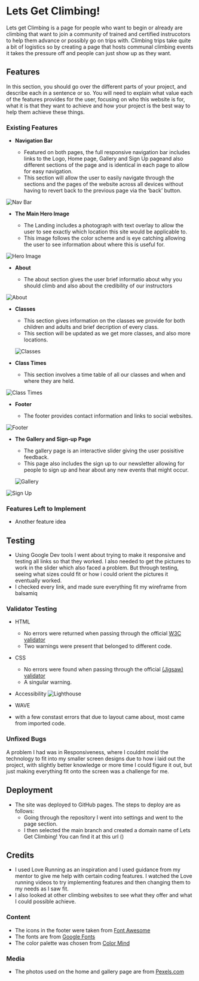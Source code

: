 # Lets Get Climbing!
Lets get Climbing is a page for people who want to begin or already are climbing that want to join a community of trained and certified instrucotors to help them advance or possibly go on trips with. Climbing trips take quite a bit of logistics so by creating a page that hosts communal climbing events it takes the pressure off and people can just show up as they want. 


## Features 

In this section, you should go over the different parts of your project, and describe each in a sentence or so. You will need to explain what value each of the features provides for the user, focusing on who this website is for, what it is that they want to achieve and how your project is the best way to help them achieve these things.

### Existing Features

- __Navigation Bar__

  - Featured on both pages, the full responsive navigation bar includes links to the Logo, Home page, Gallery and Sign Up pageand also different sections of the page and is identical in each page to allow for easy navigation.
  - This section will allow the user to easily navigate through the sections and the pages of the website across all devices without having to revert back to the previous page via the ‘back’ button. 

![Nav Bar](assets/images/Navigation.png)

- __The Main Hero Image__

  - The Landing includes a photograph with text overlay to allow the user to see exactly which location this site would be applicable to. 
  - This image follows the color scheme and is eye catching allowing the user to see information about where this is useful for.

![Hero Image](assets/images/HeroImage.png)

- __About__

  - The about section gives the user brief informatio about why you should climb and also about the credibility of our instructors

![About](assets/images/Aboutsection.png)

- __Classes__

  - This section gives information on the classes we provide for both children and adults and brief decription of every class.
  - This section will be updated as we get more classes, and also more locations.

  ![Classes](assets/images/ClassTimes.png)

- __Class Times__ 

  - This section involves a time table of all our classes and when and where they are held.
 
 ![Class Times](assets/images/Classes.png)




- __Footer__

  - The footer provides contact information and links to social websites.

![Footer](assets/images/footer.png)



- __The Gallery and Sign-up Page__

  - The gallery page is an interactive slider giving the user posisitive feedback.
  - This page also includes the sign up to our newsletter allowing for people to sign up and hear about any new events that might occur.

  ![Gallery](assets/images/Gallery.png)

![Sign Up](assets/images/Signup.png)

### Features Left to Implement

- Another feature idea

## Testing 

- Using Google Dev tools I went about trying to make it responsive and testing all links so that they worked.
I also needed to get the pictures to work in the slider which also faced a problem. 
But through testing, seeing what sizes could fit or how i could orient the pictures it eventually worked. 
- I checked every link, and made sure everything fit my wireframe from balsamiq

### Validator Testing 

- HTML
  - No errors were returned when passing through the official [W3C validator](https://validator.w3.org/nu/?doc=https%3A%2F%2Fcode-institute-org.github.io%2Flove-running-2.0%2Findex.html)
  - Two warnings were present that belonged to different code.
- CSS
  - No errors were found when passing through the official [(Jigsaw) validator](https://jigsaw.w3.org/css-validator/validator?uri=https%3A%2F%2Fvalidator.w3.org%2Fnu%2F%3Fdoc%3Dhttps%253A%252F%252Fcode-institute-org.github.io%252Flove-running-2.0%252Findex.html&profile=css3svg&usermedium=all&warning=1&vextwarning=&lang=en#css)
  - A singular warning.

- Accessibility 
 ![Lighthouse](assets/images/access.png)

- WAVE
 - with a few constast errors that due to layout came about, most came from imported code.

### Unfixed Bugs

A problem I had was in Responsiveness, where I couldnt mold the technology to fit into my smaller screen designs due to how i laid out the project, with slightly better knowledge or more time I could figure it out, but just making everything fit onto the screen was a challenge for me. 

## Deployment

- The site was deployed to GitHub pages. The steps to deploy are as follows: 
  - Going through the repository I went into settings and went to the page section.
  - I then selected the main branch and created a domain name of Lets Get Climbing!
  You can find it at this url ()


## Credits 

- I used Love Running as an inspiration and I used guidance from my mentor to give me help with certain coding features. I watched the Love running videos to try implementing features and then changing them to my needs as I saw fit.
- I also looked at other climbing websites to see what they offer and what I could possible achieve.

### Content 
- The icons in the footer were taken from [Font Awesome](https://fontawesome.com/)
- The fonts are from [Google Fonts](https://fonts.google.com/)
- The color palette was chosen from [Color Mind](http://colormind.io/)

### Media

- The photos used on the home and gallery page are from [Pexels.com](https://www.pexels.com/)

